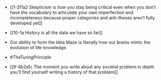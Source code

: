 - [[1-2f1a2 Skepticism is how you stay being critical even when you don’t have the vocabulary to articulate your own imperfection and incompleteness because proper categories and anti-theses aren’t fully developed yet]]

- [[10-1a History is all the data we have so far]]

- Our ability to form the Idea Maze is literally how our brains mimic the evolution of life-knowledge.
- #TheTuringPrinciple

- [[9-4b2a1c The moment you write about any societal problem in depth you'll find yourself writing a history of that problem]]
